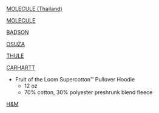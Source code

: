 <!-- C:\Users\razer\Desktop\walkerrh.github.io\SCROLLS_FOLDER\FASHION\baggy.md -->





[MOLECULE (Thailand)](https://molecule.clothing/mens-molecule-clothing.html)

[MOLECULE](https://molecule-originals.com/)

[BADSON](https://www.badson.us)

[OSUZA](https://www.osuza.com)

[THULE](https://www.thule.com/en-us/)

[CARHARTT](https://www.carhartt.com/)

- Fruit of the Loom Supercotton™ Pullover Hoodie
    - 12 oz
    - 70% cotton, 30% polyester preshrunk blend fleece

[H&M](https://www2.hm.com/en_us/men.html)


